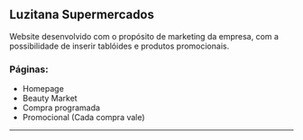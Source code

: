 ## Luzitana Supermercados

Website desenvolvido com o propósito de marketing da empresa, com a possibilidade de inserir tablóides e produtos promocionais.

### Páginas:

- Homepage
- Beauty Market
- Compra programada
- Promocional (Cada compra vale)

---
